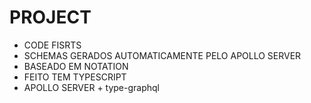 # PROJECT

- CODE FISRTS
- SCHEMAS GERADOS AUTOMATICAMENTE PELO APOLLO SERVER
- BASEADO EM NOTATION
- FEITO TEM TYPESCRIPT
- APOLLO SERVER + type-graphql